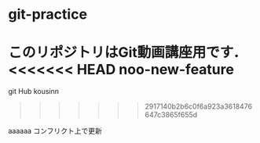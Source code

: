# git-practice
このリポジトリはGit動画講座用です．
<<<<<<< HEAD
noo-new-feature
=======
git Hub kousinn
>>>>>>> 2917140b2b6c0f6a923a3618476647c3865f655d


aaaaaa
コンフリクト上で更新
